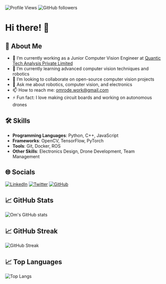 ![Profile Views](https://komarev.com/ghpvc/?username=omrode1&color=blue)
![GitHub followers](https://img.shields.io/github/followers/omrode1?style=social)
# Hi there! 👋

## 🚀 About Me
- 🔭 I’m currently working as a Junior Computer Vision Engineer at [Quantic Tech Analysis Private Limited](https://www.quantictech.ai)
- 🌱 I’m currently learning advanced computer vision techniques and robotics
- 👯 I’m looking to collaborate on open-source computer vision projects
- 💬 Ask me about robotics, computer vision, and electronics
- 📫 How to reach me: [omrode.work@gmail.com](mailto:omrode.work@gmail.com)
- ⚡ Fun fact: I love making circuit boards and working on autonomous drones

## 🛠 Skills
- **Programming Languages**: Python, C++, JavaScript
- **Frameworks**: OpenCV, TensorFlow, PyTorch
- **Tools**: Git, Docker, ROS
- **Other Skills**: Electronics Design, Drone Development, Team Management

## 🌐 Socials
[![LinkedIn](https://img.shields.io/badge/LinkedIn-blue?style=for-the-badge&logo=linkedin)](https://www.linkedin.com/in/om-rode-b51520202/)
[![Twitter](https://img.shields.io/badge/Twitter-blue?style=for-the-badge&logo=twitter)](https://x.com/OmRode3)
[![GitHub](https://img.shields.io/badge/GitHub-black?style=for-the-badge&logo=github)](https://github.com/omrode1)

## 📈 GitHub Stats
![Om's GitHub stats](https://github-readme-stats.vercel.app/api?username=omrode1&show_icons=true&theme=radical)

## 📈 GitHub Streak
![GitHub Streak](https://github-readme-streak-stats.herokuapp.com/?user=omrode1&theme=dark)

## 📈 Top Languages
![Top Langs](https://github-readme-stats.vercel.app/api/top-langs/?username=omrode1&layout=compact&theme=radical)



